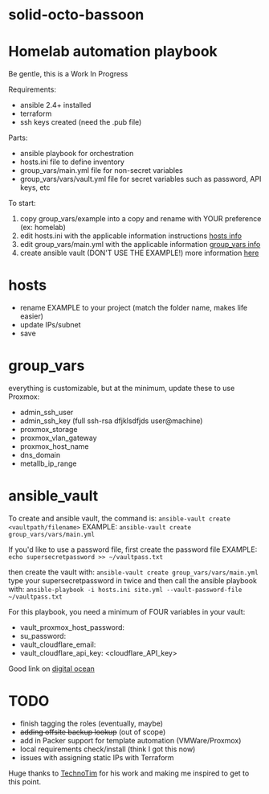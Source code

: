 # solid-octo-bassoon
Homelab automation playbook
===========================
Be gentle, this is a Work In Progress

Requirements:
- ansible 2.4+ installed
- terraform
- ssh keys created (need the .pub file)

Parts:
- ansible playbook for orchestration
- hosts.ini file to define inventory
- group_vars/main.yml file for non-secret variables
- group_vars/vars/vault.yml file for secret variables such as password, API keys, etc

To start:
1. copy group_vars/example into a copy and rename with YOUR preference (ex: homelab)
2. edit hosts.ini with the applicable information instructions [hosts info](#hosts)
3. edit group_vars/main.yml with the applicable information [group_vars info](#group_vars)
4. create ansible vault (DON'T USE THE EXAMPLE!) more information [here](#ansible_vault)

# hosts
- rename EXAMPLE to your project (match the folder name, makes life easier)
- update IPs/subnet
- save

# group_vars
everything is customizable, but at the minimum, update these to use Proxmox:
- admin_ssh_user
- admin_ssh_key (full ssh-rsa dfjklsdfjds user@machine)
- proxmox_storage
- proxmox_vlan_gateway
- proxmox_host_name
- dns_domain
- metallb_ip_range

# ansible_vault
To create and ansible vault, the command is:
`ansible-vault create <vaultpath/filename>`
EXAMPLE: `ansible-vault create group_vars/vars/main.yml`

If you'd like to use a password file, first create the password file
EXAMPLE: `echo supersecretpassword >> ~/vaultpass.txt`

then create the vault with: 
`ansible-vault create group_vars/vars/main.yml`
type your supersecretpassword in twice and then call the ansible playbook with:
`ansible-playbook -i hosts.ini site.yml --vault-password-file ~/vaultpass.txt`

For this playbook, you need a minimum of FOUR variables in your vault:
- vault_proxmox_host_password: <thepass>
- su_password: <thepass>
- vault_cloudflare_email: <thecloudflareemailaddress>
- vault_cloudflare_api_key: <cloudflare_API_key>

Good link on [digital ocean](https://www.digitalocean.com/community/tutorials/how-to-use-vault-to-protect-sensitive-ansible-data)

TODO
====

- finish tagging the roles (eventually, maybe)
- ~~adding offsite backup lookup~~ (out of scope)
- add in Packer support for template automation (VMWare/Proxmox)
- local requirements check/install (think I got this now)
- issues with assigning static IPs with Terraform

Huge thanks to [TechnoTim](https://github.com/techno-tim) for his work and making me inspired to get to this point.

